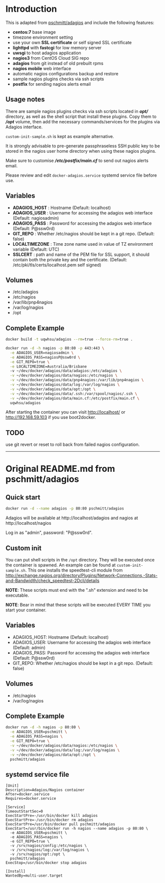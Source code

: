 # Introduction

This is adapted from [pschmitt/adagios](https://github.com/pschmitt/docker-adagios) and include the following features:

* **centos:7** base image
* timezone environment setting
* use your own **SSL certificate** or self signed SSL certificate
* **lighttpd** with **fastcgi** for low memory server
* **uwsgi** to host adagios application
* **nagios3** from CentOS Cloud SIG repo 
* **adagios** from git instead of old prebuilt rpms
* **nagios mobile** web interface
* automatic nagios configurations backup and restore
* sample nagios plugins checks via ssh scripts
* **postfix** for sending nagios alerts email

## Usage notes

There are sample nagios plugins checks via ssh scripts located in **_opt/_** directory, as well as the shell script that install these plugins.  Copy them to **_/opt_** volume, then add the necessary commands/services for the plugins via Adagios interface.

`custom-init-sample.sh` is kept as example alternative.

It is strongly advisable to pre-generate passphraseless SSH public key to be stored in the nagios user home directory when using these nagios plugins.

Make sure to customise **_/etc/postfix/main.cf_** to send out nagios alerts email.

Please review and edit `docker-adagios.service` systemd service file before use.

## Variables

- **ADAGIOS_HOST** : Hostname (Default: localhost)
- **ADAGIOS_USER** : Username for accessing the adagios web interface (Default: nagiosadmin)
- **ADAGIOS_PASS** : Password for accessing the adagios web interface (Default: P@ssw0rd)
- **GIT_REPO** : Whether /etc/nagios should be kept in a git repo. (Default: false)
- **LOCALTIMEZONE** : Time zone name used in value of TZ environment variable (Default: UTC)
- **SSLCERT** : path and name of the PEM file for SSL support, it should contain both the private key and the certificate. (Default: /etc/pki/tls/certs/localhost.pem self signed)

## Volumes

- /etc/adagios
- /etc/nagios
- /var/lib/pnp4nagios
- /var/log/nagios
- /opt

## Complete Example

```bash
docker build -t uqwhsu/adagios --rm=true --force-rm=true .

docker run -d -h nagios -p 80:80 -p 443:443 \
  -e ADAGIOS_USER=nagiosadmin \
  -e ADAGIOS_PASS=nagiosP@ssw0rd \
  -e GIT_REPO=true \
  -e LOCALTIMEZONE=Australia/Brisbane
  -v ~/dev/docker/adagios/data/adagios:/etc/adagios \
  -v ~/dev/docker/adagios/data/nagios:/etc/nagios \
  -v ~/dev/docker/adagios/data/pnp4nagios:/var/lib/pnp4nagios \
  -v ~/dev/docker/adagios/data/log:/var/log/nagios \
  -v ~/dev/docker/adagios/data/opt:/opt \
  -v ~/dev/docker/adagios/data/.ssh:/var/spool/nagios/.ssh \
  -v ~/dev/docker/adagios/data/main.cf:/etc/postfix/main.cf \
  uqwhsu/adagios
```
After starting the container you can visit <http://localhost/> or <http://192.168.59.103> if you use boot2docker. 


## TODO

use git revert or reset to roll back from failed nagios configuration.


***

# Original README.md from pschmitt/adagios

## Quick start

```bash
docker run -d --name adagios -p 80:80 pschmitt/adagios
```

Adagios will be available at http://localhost/adagios and nagios at http://localhost/nagios

Log in as "admin", password: "P@ssw0rd".

## Custom init

You can put shell scripts in the `/opt` directory. They will be executed once
the container is spawned. An example can be found at `custom-init-sample.sh`.
This one installs the speedtest-cli module from
http://exchange.nagios.org/directory/Plugins/Network-Connections,-Stats-and-Bandwidth/check_speedtest-2Dcli/details

**NOTE**: These scripts must end with the ".sh" extension and need to be executable.

**NOTE**: Bear in mind that these scripts will be executed EVERY TIME you start
your container.

## Variables

- ADAGIOS_HOST: Hostname (Default: localhost)
- ADAGIOS_USER: Username for accessing the adagios web interface (Default: admin)
- ADAGIOS_PASS: Password for accessing the adagios web interface (Default: P@ssw0rd)
- GIT_REPO: Whether /etc/nagios should be kept in a git repo. (Default: false)

## Volumes

- /etc/nagios
- /var/log/nagios

## Complete Example

```bash
docker run -d -h nagios -p 80:80 \
  -e ADAGIOS_USER=pschmitt \
  -e ADAGIOS_PASS=nagios \
  -e GIT_REPO=true \
  -v ~/dev/docker/adagios/data/nagios:/etc/nagios \
  -v ~/dev/docker/adagios/data/log:/var/log/nagios \
  -v ~/dev/docker/adagios/data/opt:/opt \
  pschmitt/adagios
```

## systemd service file

```
[Unit]
Description=Adagios/Nagios container
After=docker.service
Requires=docker.service

[Service]
TimeoutStartSec=0
ExecStartPre=-/usr/bin/docker kill adagios
ExecStartPre=-/usr/bin/docker rm adagios
ExecStartPre=/usr/bin/docker pull pschmitt/adagios
ExecStart=/usr/bin/docker run -h nagios --name adagios -p 80:80 \
  -e ADAGIOS_USER=pschmitt \
  -e ADAGIOS_PASS=nagios \
  -e GIT_REPO=true \
  -v /srv/nagios/config:/etc/nagios \
  -v /srv/nagios/log:/var/log/nagios \
  -v /srv/nagios/opt:/opt \
  pschmitt/adagios
ExecStop=/usr/bin/docker stop adagios

[Install]
WantedBy=multi-user.target
```
